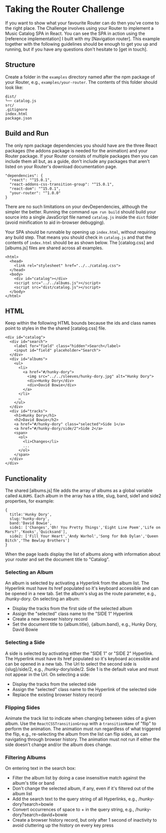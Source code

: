 # Taking the Router Challenge
If you want to show what your favourite Router can do then you've come to the right place. The Challenge involves using your Router to implement a Music Catalog SPA in React. You can see the SPA in action using the [reference implementation] I built with my [Navigation router]. This example together with the following guidelines should be enough to get you up and running, but if you have any questions don't hesitate to [get in touch].

## Structure
Create a folder in the `examples` directory named after the npm package of your Router, e.g., `examples/your-router`. The contents of this folder should look like:
```
dist/
└── catalog.js
src/
.gitignore
index.html
package.json
```
## Build and Run
The only npm package dependencies you should have are the three React packages (the addons package is needed for the animation) and your Router package. If your Router consists of multiple packages then you can include them all but, as a guide, don't include any packages that aren't listed on your Router's download documentation page.
```
"dependencies": {
  "react": "^15.0.1",
  "react-addons-css-transition-group": "^15.0.1",
  "react-dom": "^15.0.1",
  "your-router": "^1.0.0"
}
```
There are no such limitations on your devDependencies, although the simpler the better. Running the command `npm run build` should build your source into a single JavaScript file named `catalog.js` inside the `dist` folder (avoid minification to aid in-browser debugging). 

Your SPA should be runnable by opening up `index.html`, without requiring any build step. That means you should check in `catalog.js` and that the contents of `index.html` should be as shown below. The [catalog.css] and [albums.js] files are shared across all examples.
```
<html>
  <head>
    <link rel="stylesheet" href="../../catalog.css">
  </head>
  <body>
    <div id="catalog"></div>
    <script src="../../albums.js"></script>
    <script src="dist/catalog.js"></script>
  </body>
</html>
```
## HTML
Keep within the following HTML bounds because the ids and class names point to styles in the the shared [catalog.css] file.

```
<div id="catalog">
  <div id="search">
    <label for="field" class="hidden">Search</label>
    <input id="field" placeholder="Search">
  </div>
  <div id="albums">
    <ul>
      <li>
        <a href="#/hunky-dory">
          <img src="../../sleeves/hunky-dory.jpg" alt="Hunky Dory">
          <div>Hunky Dory</div>
          <div>David Bowie</div>
        </a>
      </li>
      …
    </ul>
  </div>
  <div id="tracks">
    <h1>Hunky Dory</h1>
    <h2>David Bowie</h2>
    <a href="#/hunky-dory" class="selected">Side 1</a>
    <a href="#/hunky-dory/side/2">Side 2</a>
    <span>
      <ol>
        <li>Changes</li>
        ...
      </ol>
    </span>
  </div>
</div>
```
## Functionality
The shared [albums.js] file adds the array of albums as a global variable called `ALBUMS`. Each album in the array has a title, slug, band, side1 and side2 properties, for example:
```
{
  title:'Hunky Dory',
  slug:'hunky-dory',
  band:'David Bowie',
  side1: ['Changes','Oh! You Pretty Things','Eight Line Poem','Life on Mars?','Kooks','Quicksand'],
  side2: ['Fill Your Heart','Andy Warhol','Song for Bob Dylan','Queen Bitch','The Bewlay Brothers']
}
```
When the page loads display the list of albums along with information about your router and set the document title to "Catalog".

### Selecting an Album
An album is selected by activating a Hyperlink from the album list. The Hyperlink must have its href populated so it's keyboard accessible and can be opened in a new tab. Set the album's slug as the route parameter, e.g., /hunky-dory. On selecting an album:
* Display the tracks from the first side of the selected album
* Assign the "selected" class name to the "SIDE 1" Hyperlink
* Create a new browser history record
* Set the document title to {album.title}, {album.band}, e.g., Hunky Dory, David Bowie

### Selecting a Side
A side is selected by activating either the "SIDE 1" or "SIDE 2" Hyperlink. The Hyperlink must have its href populated so it's keyboard accessible and can be opened in a new tab. The Url to select the second side is {slug}/side/2, e.g., /hunky-dory/side/2. Side 1 is the default value and must not appear in the Url. On selecting a side:
* Display the tracks from the selected side
* Assign the "selected" class name to the Hyperlink of the selected side
* Replace the existing browser history record

### Flipping Sides
Animate the track list to indicate when changing between sides of a given album. Use the `ReactCSSTransitionGroup` with a `transitionName` of "flip" to perform the animation. The animation must run regardless of what triggered the flip, e.g., re-selecting the album from the list can flip sides, as can navigating through browser history. The animation must not run if either the side doesn't change and/or the album does change.

### Filtering Albums
On entering text in the search box:
* Filter the album list by doing a case insensitive match against the album's title or band
* Don't change the selected album, if any, even if it's filtered out of the album list
* Add the search text to the query string of all Hyperlinks, e.g., /hunky-dory?search=bowie
* Convert occurrences of space to + in the query string, e.g., /hunky-dory?search=david+bowie
* Create a browser history record, but only after 1 second of inactivity to avoid cluttering up the history on every key press
